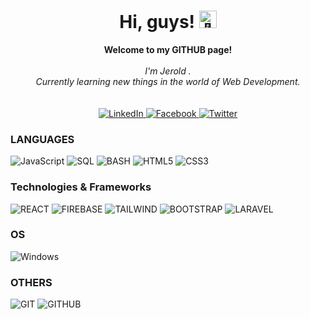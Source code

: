 <h1 align="center">Hi, guys! <img src="https://github-production-user-asset-6210df.s3.amazonaws.com/24524555/238178097-766d336d-b87d-44ba-807c-c51de2bc6b4d.gif" width="28px" alt="👋"></h1>
<p align="center">
    <b>Welcome to my GITHUB page!</b><br><br>
    <i>
        I'm Jerold .<br>
        Currently learning new things in the world of Web Development.<br>
        <br>
    </i><br>
    <a href="https://www.linkedin.com/in/jerold-cuico-ab379a2b/" target="_blank">
        <img src="https://img.shields.io/badge/LinkedIn-black?style=flat-square&logo=linkedin" alt="LinkedIn">
    </a>
    <a href="https://www.facebook.com/loverold16/" target="_blank" >
        <img src="https://img.shields.io/badge/Facebook-black?style=flat-square&logo=facebook" alt="Facebook">
    </a>
    <a href="https://twitter.com/Setsuna29Seiei">
        <img src="https://img.shields.io/badge/Twitter-black?style=flat-square&logo=twitter" alt="Twitter">
    </a>
</p>

### LANGUAGES

![JavaScript](https://img.shields.io/badge/javascript-black?style=for-the-badge&logo=javascript)
![SQL](https://img.shields.io/badge/sql-black?style=for-the-badge&logo=mysql)
![BASH](https://img.shields.io/badge/bash-black?style=for-the-badge&logo=gnu-bash&logoColor=white)
![HTML5](https://img.shields.io/badge/html5-black?style=for-the-badge&logo=html5)
![CSS3](https://img.shields.io/badge/css3-black?style=for-the-badge&logo=css3)

### Technologies & Frameworks
![REACT](https://img.shields.io/badge/react-black?style=for-the-badge&logo=react)
![FIREBASE](https://img.shields.io/badge/Firebase-black?style=for-the-badge&logo=firebase)
![TAILWIND](https://img.shields.io/badge/Tailwind-black?style=for-the-badge&logo=tailwind)
![BOOTSTRAP](https://img.shields.io/badge/Bootstrap-black?style=for-the-badge&logo=bootstrap)
![LARAVEL](https://img.shields.io/badge/Laravel-black?style=for-the-badge&logo=Laravel)

### OS

![Windows](https://img.shields.io/badge/Windows-black?style=for-the-badge&logo=Windows)

### OTHERS

![GIT](https://img.shields.io/badge/Git-black?style=for-the-badge&logo=git)
![GITHUB](https://img.shields.io/badge/Github-black?style=for-the-badge&logo=github)